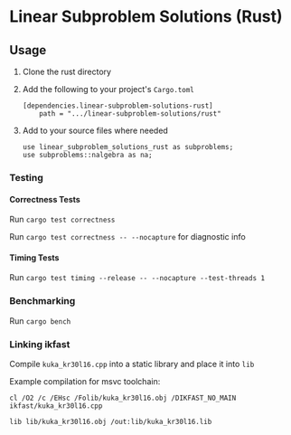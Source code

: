 # Linear Subproblem Solutions (Rust)

## Usage

1. Clone the rust directory

2. Add the following to your project's `Cargo.toml`

    ```
    [dependencies.linear-subproblem-solutions-rust]
        path = ".../linear-subproblem-solutions/rust"
    ```

3. Add to your source files where needed

    ```
    use linear_subproblem_solutions_rust as subproblems;
    use subproblems::nalgebra as na;
    ```

### Testing

#### Correctness Tests

Run `cargo test correctness`

Run `cargo test correctness -- --nocapture` for diagnostic info

#### Timing Tests

Run `cargo test timing --release -- --nocapture --test-threads 1`

### Benchmarking

Run `cargo bench`

### Linking ikfast

Compile `kuka_kr30l16.cpp` into a static library and place it into `lib`

Example compilation for msvc toolchain:

`cl /O2 /c /EHsc /Folib/kuka_kr30l16.obj /DIKFAST_NO_MAIN ikfast/kuka_kr30l16.cpp`

`lib lib/kuka_kr30l16.obj /out:lib/kuka_kr30l16.lib`
